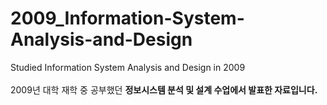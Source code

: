 # 2009_Information-System-Analysis-and-Design
Studied Information System Analysis and Design in 2009
<br>
<br>2009년 대학 재학 중 공부했던 <b>정보시스템 분석 및 설계<b> 수업에서 발표한 자료입니다.
